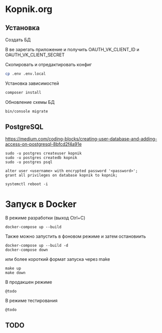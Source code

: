 Kopnik.org
==========

Установка
---------

Создать БД

В ве зарегать приложение и получить OAUTH_VK_CLIENT_ID и OAUTH_VK_CLIENT_SECRET

Скопировать и отредактировать конфиг
```bash
cp .env .env.local
```

Установка зависимостей

```bash
composer install
```

Обновление схемы БД
```bash
bin/console migrate
```

PostgreSQL
----------

https://medium.com/coding-blocks/creating-user-database-and-adding-access-on-postgresql-8bfcd2f4a91e

```
sudo -u postgres createuser kopnik
sudo -u postgres createdb kopnik
sudo -u postgres psql

alter user <username> with encrypted password '<password>';
grant all privileges on database kopnik to kopnik;

systemctl reboot -i
```

Запуск в Docker
===============

В режиме разработки (выход Ctrl+C)

```
docker-compose up --build
```

Также можно запустить в фоновом режиме и затем остановиить

```
docker-compose up --build -d
docker-compose down
```

или более короткий формат запуска через make

```
make up
make down
```

В продакшен режиме

```
@todo 
```

В режиме тестирования

```
@todo 
```

TODO
----
